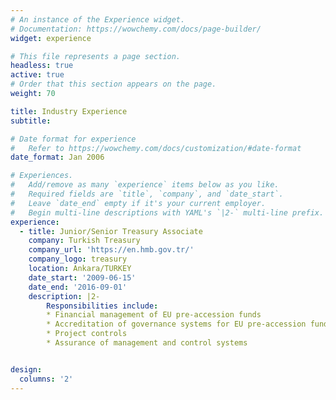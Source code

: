 ```yaml
---
# An instance of the Experience widget.
# Documentation: https://wowchemy.com/docs/page-builder/
widget: experience

# This file represents a page section.
headless: true
active: true
# Order that this section appears on the page.
weight: 70

title: Industry Experience
subtitle:

# Date format for experience
#   Refer to https://wowchemy.com/docs/customization/#date-format
date_format: Jan 2006

# Experiences.
#   Add/remove as many `experience` items below as you like.
#   Required fields are `title`, `company`, and `date_start`.
#   Leave `date_end` empty if it's your current employer.
#   Begin multi-line descriptions with YAML's `|2-` multi-line prefix.
experience:
  - title: Junior/Senior Treasury Associate
    company: Turkish Treasury
    company_url: 'https://en.hmb.gov.tr/'
    company_logo: treasury
    location: Ankara/TURKEY
    date_start: '2009-06-15'
    date_end: '2016-09-01'
    description: |2-
        Responsibilities include:
        * Financial management of EU pre-accession funds
        * Accreditation of governance systems for EU pre-accession funds 
        * Project controls
        * Assurance of management and control systems


design:
  columns: '2'
---
```

